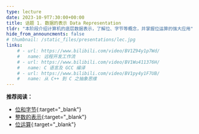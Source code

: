```yaml
---
type: lecture
date: 2023-10-9T7:30:00+00:00
title: 话题 1. 数据的表示 Data Representation
tldr: "本阶段介绍计算机的底层数据表示，了解位、字节等概念，并掌握位运算的强大应用"
hide_from_announcments: false
# thumbnail: /static_files/presentations/lec.jpg
links:
    # - url: https://www.bilibili.com/video/BV1Z94y1p7Wd/
    #   name: 远程开发工作流
    # - url: https://www.bilibili.com/video/BV1Wu411376H/
    #   name: C 语言及 GCC 编译
    # - url: https://www.bilibili.com/video/BV1py4y1F7UB/
    #   name: 从 C++ 到 C 之抽象思维
---
```


**推荐阅读：**

- [位和字节](/reader/topic_1/num_base.html){:target="_blank"}
- [整数的表示](/reader/topic_1/int_rep.html){:target="_blank"}
- [位运算](/reader/topic_1/bitwise.html){:target="_blank"}
